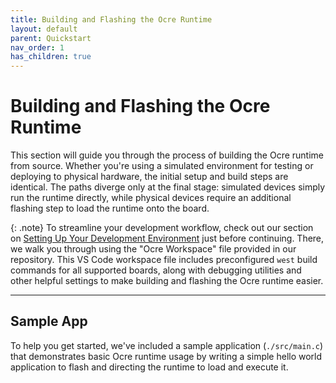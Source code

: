 ```yaml
---
title: Building and Flashing the Ocre Runtime
layout: default
parent: Quickstart
nav_order: 1 
has_children: true 
---
```


# Building and Flashing the Ocre Runtime

This section will guide you through the process of building the Ocre runtime from source. Whether you're using a simulated environment for testing or deploying to physical hardware, the initial setup and build steps are identical. The paths diverge only at the final stage: simulated devices simply run the runtime directly, while physical devices require an additional flashing step to load the runtime onto the board. 

{: .note}
To streamline your development workflow, check out our section on [Setting Up Your Development Environment](dev-environment) just before continuing. There, we walk you through using the "Ocre Workspace" file provided in our repository. This VS Code workspace file includes preconfigured `west` build commands for all supported boards, along with debugging utilities and other helpful settings to make building and flashing the Ocre runtime easier.

---

## Sample App

To help you get started, we've included a sample application (`./src/main.c`) that demonstrates basic Ocre runtime usage by writing a simple hello world application to flash and directing the runtime to load and execute it.